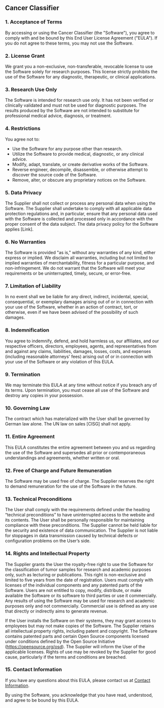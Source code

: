 ## Cancer Classifier

### 1. Acceptance of Terms
By accessing or using the Cancer Classifier (the "Software"), you agree to comply with and be bound by this End User License Agreement ("EULA"). If you do not agree to these terms, you may not use the Software.

### 2. License Grant
We grant you a non-exclusive, non-transferable, revocable license to use the Software solely for research purposes. This license strictly prohibits the use of the Software for any diagnostic, therapeutic, or clinical applications.

### 3. Research Use Only
The Software is intended for research use only. It has not been verified or clinically validated and must not be used for diagnostic purposes. The results produced by the Software are not intended to substitute for professional medical advice, diagnosis, or treatment.

### 4. Restrictions
You agree not to:
- Use the Software for any purpose other than research.
- Utilize the Software to provide medical, diagnostic, or any clinical advice.
- Modify, adapt, translate, or create derivative works of the Software.
- Reverse engineer, decompile, disassemble, or otherwise attempt to discover the source code of the Software.
- Remove, alter, or obscure any proprietary notices on the Software.

### 5. Data Privacy
The Supplier shall not collect or process any personal data when using the Software. The Supplier shall undertake to comply with all applicable data protection regulations and, in particular, ensure that any personal data used with the Software is collected and processed only in accordance with the proper consent of the data subject. The data privacy policy for the Software applies [Link].

### 6. No Warranties
The Software is provided "as is," without any warranties of any kind, either express or implied. We disclaim all warranties, including but not limited to implied warranties of merchantability, fitness for a particular purpose, and non-infringement. We do not warrant that the Software will meet your requirements or be uninterrupted, timely, secure, or error-free.

### 7. Limitation of Liability
In no event shall we be liable for any direct, indirect, incidental, special, consequential, or exemplary damages arising out of or in connection with your use of the Software, whether in an action of contract, tort, or otherwise, even if we have been advised of the possibility of such damages.

### 8. Indemnification
You agree to indemnify, defend, and hold harmless us, our affiliates, and our respective officers, directors, employees, agents, and representatives from and against any claims, liabilities, damages, losses, costs, and expenses (including reasonable attorneys' fees) arising out of or in connection with your use of the Software or any violation of this EULA.

### 9. Termination
We may terminate this EULA at any time without notice if you breach any of its terms. Upon termination, you must cease all use of the Software and destroy any copies in your possession.

### 10. Governing Law
The contract which has materialized with the User shall be governed by German law alone. The UN law on sales [CISG] shall not apply.

### 11. Entire Agreement
This EULA constitutes the entire agreement between you and us regarding the use of the Software and supersedes all prior or contemporaneous understandings and agreements, whether written or oral.

### 12. Free of Charge and Future Remuneration
The Software may be used free of charge. The Supplier reserves the right to demand remuneration for the use of the Software in the future.

### 13. Technical Preconditions
The User shall comply with the requirements defined under the heading “technical preconditions” to have uninterrupted access to the website and its contents. The User shall be personally responsible for maintaining compliance with these preconditions. The Supplier cannot be held liable for the security and existence of data communication. The Supplier is not liable for stoppages in data transmission caused by technical defects or configuration problems on the User’s side.

### 14. Rights and Intellectual Property
The Supplier grants the User the royalty-free right to use the Software for the classification of tumor samples for research and academic purposes only, such as lecturing or publications. This right is non-exclusive and limited to five years from the date of registration. Users must comply with licenses of the individual components and any patented parts of the Software. Users are not entitled to copy, modify, distribute, or make available the Software or its software to third parties or use it commercially. Any results of using the Software may be used for research and academic purposes only and not commercially. Commercial use is defined as any use that directly or indirectly aims to generate revenue.

If the User installs the Software on their systems, they may grant access to employees but may not make copies of the Software. The Supplier retains all intellectual property rights, including patent and copyright. The Software contains patented parts and certain Open Source components licensed under conditions defined by the Open Source Initiative (https://opensource.org/osd). The Supplier will inform the User of the applicable licenses. Rights of use may be revoked by the Supplier for good cause, particularly if the terms and conditions are breached.

### 15. Contact Information
If you have any questions about this EULA, please contact us at [Contact Information](/legal/contact).

By using the Software, you acknowledge that you have read, understood, and agree to be bound by this EULA.

